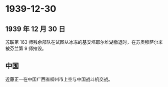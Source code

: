 # 1939-12-30

## 1939 年 12 月 30 日

苏联第 163
师残余部队在试图从冰冻的基安塔耶尔维湖撤退时，在苏奥穆萨尔米被芬兰第 9
师摧毁。

## 中国

近藤正一在中国广西省柳州市上空与中国战斗机交战。

